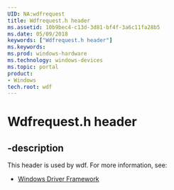 ```yaml
---
UID: NA:wdfrequest
title: Wdfrequest.h header
ms.assetid: 10b9bec4-c13d-3d81-bf4f-3a6c11fa28b5
ms.date: 05/09/2018
keywords: ["Wdfrequest.h header"]
ms.keywords: 
ms.prod: windows-hardware
ms.technology: windows-devices
ms.topic: portal
product:
- Windows
tech.root: wdf
---
```


# Wdfrequest.h header


## -description


This header is used by wdf. For more information, see:

- [Windows Driver Framework](../_wdf/index.md)
